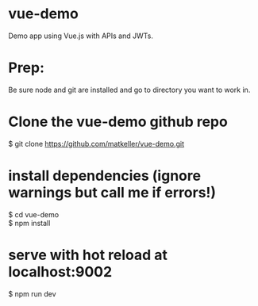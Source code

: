 # vue-demo

Demo app using Vue.js with APIs and JWTs.


# Prep:
Be sure node and git are installed and go to directory you want to work in. 

# Clone the vue-demo github repo
$ git clone https://github.com/matkeller/vue-demo.git

# install dependencies (ignore warnings but call me if errors!)
$ cd vue-demo   
$ npm install

# serve with hot reload at localhost:9002
$ npm run dev

